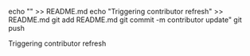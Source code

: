 echo "" >> README.md
echo "Triggering contributor refresh" >> README.md
git add README.md
git commit -m contributor update"
git push

Triggering contributor refresh
